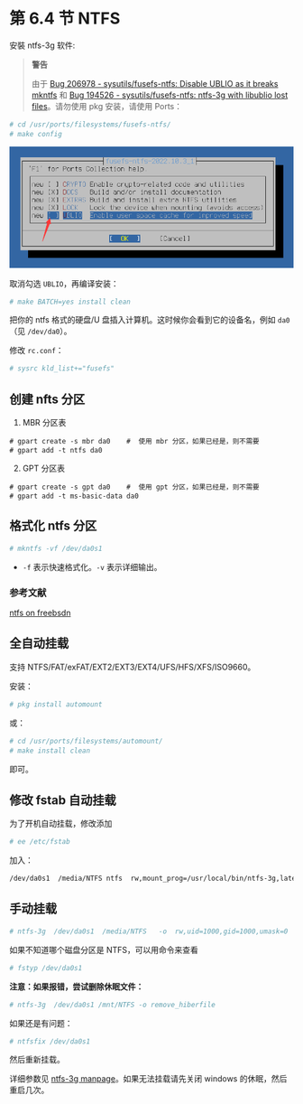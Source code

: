 # 第 6.4 节 NTFS

安裝 ntfs-3g 软件:

>**警告**
>
>由于 [Bug 206978 - sysutils/fusefs-ntfs: Disable UBLIO as it breaks mkntfs](https://bugs.freebsd.org/bugzilla/show_bug.cgi?id=206978) 和 [Bug 194526 - sysutils/fusefs-ntfs: ntfs-3g with libublio lost files](https://bugs.freebsd.org/bugzilla/show_bug.cgi?id=194526)。请勿使用 pkg 安装，请使用 Ports：

```sh
# cd /usr/ports/filesystems/fusefs-ntfs/
# make config
```

![FreeBSD 安装 ntfs-3g](../.gitbook/assets/ntfs1.png)


取消勾选 `UBLIO`，再编译安装：


```sh
# make BATCH=yes install clean
```


把你的 ntfs 格式的硬盘/U 盘插入计算机。这时候你会看到它的设备名，例如 `da0`（见 `/dev/da0`）。

修改 `rc.conf`：

```sh
# sysrc kld_list+="fusefs"
```

## 创建 nfts 分区

1. MBR 分区表

```
# gpart create -s mbr da0    #  使用 mbr 分区，如果已经是，则不需要
# gpart add -t ntfs da0
```

2. GPT 分区表

```
# gpart create -s gpt da0    #  使用 gpt 分区，如果已经是，则不需要
# gpart add -t ms-basic-data da0
```

## 格式化 ntfs 分区


```sh
# mkntfs -vf /dev/da0s1
```

- `-f` 表示快速格式化。`-v` 表示详细输出。


### 参考文献

[ntfs on freebsdn](https://www.gridbugs.org/ntfs-on-freebsd/)


## 全自动挂载

支持 NTFS/FAT/exFAT/EXT2/EXT3/EXT4/UFS/HFS/XFS/ISO9660。

安装：

```sh
# pkg install automount
```
或：

```sh
# cd /usr/ports/filesystems/automount/
# make install clean
```

即可。

## 修改 fstab 自动挂载

为了开机自动挂载，修改添加

```sh
# ee /etc/fstab
```

加入：

```sh
/dev/da0s1  /media/NTFS ntfs  rw,mount_prog=/usr/local/bin/ntfs-3g,late  0  0
```

## 手动挂载

```sh
# ntfs-3g  /dev/da0s1  /media/NTFS   -o  rw,uid=1000,gid=1000,umask=0
```

如果不知道哪个磁盘分区是 NTFS，可以用命令来查看

```sh
# fstyp /dev/da0s1
```

**注意：如果报错，尝试删除休眠文件：**

```sh
# ntfs-3g  /dev/da0s1 /mnt/NTFS -o remove_hiberfile
```

如果还是有问题：

```sh
# ntfsfix /dev/da0s1
```

然后重新挂载。

详细参数见 [ntfs-3g manpage](https://www.freebsd.org/cgi/man.cgi?query=ntfs-3g&format=html)。如果无法挂载请先关闭 windows 的休眠，然后重启几次。
